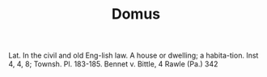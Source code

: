 ---
title: Domus
letter: D
permalink: "/definitions/bld-domus.html"
body: Lat. In the civil and old Eng-lish law. A house or dwelling; a habita-tion.
  Inst 4, 4, 8; Townsh. Pl. 183-185. Bennet v. Bittle, 4 Rawle (Pa.) 342
published_at: '2018-07-07'
source: Black's Law Dictionary 2nd Ed (1910)
layout: post
---